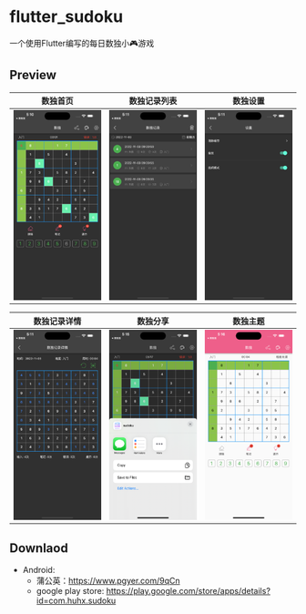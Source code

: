 # flutter_sudoku

一个使用Flutter编写的每日数独小🎮游戏

## Preview

| 数独首页                    | 数独记录列表                  | 数独设置                    |
|-------------------------|-------------------------|-------------------------|
| ![数独首页](images/image_1.png) | ![数独记录列表](images/image_2.png) | ![数独设置](images/image_3.png) |

| 数独记录详情                  | 数独分享                    | 数独主题                    |
|-------------------------|-------------------------|-------------------------|
| ![数独记录详情](images/image_4.png) | ![数独分享](images/image_5.png) | ![数独主题](images/image_6.png) |

## Downlaod

* Android:
  * 蒲公英：<https://www.pgyer.com/9qCn>
  * google play store: <https://play.google.com/store/apps/details?id=com.huhx.sudoku>
